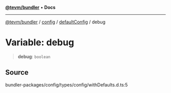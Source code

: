 [**@tevm/bundler**](../../../../README.md) • **Docs**

***

[@tevm/bundler](../../../../modules.md) / [config](../../../README.md) / [defaultConfig](../README.md) / debug

# Variable: debug

> **debug**: `boolean`

## Source

bundler-packages/config/types/config/withDefaults.d.ts:5
